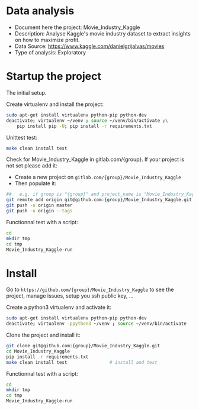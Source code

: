 # Data analysis
- Document here the project: Movie_Industry_Kaggle
- Description: Analyse Kaggle's movie industry dataset to extract insights on how to maximize profit.
- Data Source: https://www.kaggle.com/danielgrijalvas/movies
- Type of analysis: Exploratory



# Startup the project

The initial setup.

Create virtualenv and install the project:
```bash
sudo apt-get install virtualenv python-pip python-dev
deactivate; virtualenv ~/venv ; source ~/venv/bin/activate ;\
    pip install pip -U; pip install -r requirements.txt
```

Unittest test:
```bash
make clean install test
```

Check for Movie_Industry_Kaggle in gitlab.com/{group}.
If your project is not set please add it:

- Create a new project on `gitlab.com/{group}/Movie_Industry_Kaggle`
- Then populate it:

```bash
##   e.g. if group is "{group}" and project_name is "Movie_Industry_Kaggle"
git remote add origin git@github.com:{group}/Movie_Industry_Kaggle.git
git push -u origin master
git push -u origin --tags
```

Functionnal test with a script:

```bash
cd
mkdir tmp
cd tmp
Movie_Industry_Kaggle-run
```

# Install

Go to `https://github.com/{group}/Movie_Industry_Kaggle` to see the project, manage issues,
setup you ssh public key, ...

Create a python3 virtualenv and activate it:

```bash
sudo apt-get install virtualenv python-pip python-dev
deactivate; virtualenv -ppython3 ~/venv ; source ~/venv/bin/activate
```

Clone the project and install it:

```bash
git clone git@github.com:{group}/Movie_Industry_Kaggle.git
cd Movie_Industry_Kaggle
pip install -r requirements.txt
make clean install test                # install and test
```
Functionnal test with a script:

```bash
cd
mkdir tmp
cd tmp
Movie_Industry_Kaggle-run
```

